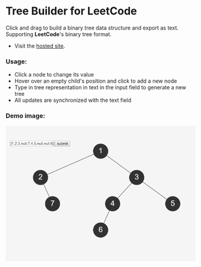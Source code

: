 # Tree Builder for LeetCode

Click and drag to build a binary tree data structure and export as text. Supporting **LeetCode**'s binary tree format.

- Visit the [hosted site](http://tree-builder-host.s3-website.us-east-2.amazonaws.com/).

### Usage:

- Click a node to change its value
- Hover over an empty child's position and click to add a new node
- Type in tree representation in text in the input field to generate a new tree
- All updates are synchronized with the text field

### Demo image:

![image2](https://raw.githubusercontent.com/archelangelo/tree-builder/master/img/demo.png)
